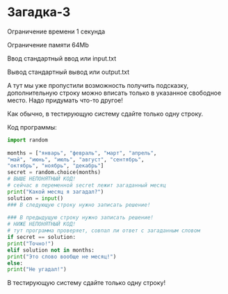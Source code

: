 # Загадка-3

Ограничение времени 1 секунда

Ограничение памяти 64Mb

Ввод стандартный ввод или input.txt

Вывод стандартный вывод или output.txt


А тут мы уже пропустили возможность получить подсказку, дополнительную строку можно вписать только в указанное свободное место. Надо придумать что-то другое!

Как обычно, в тестирующую систему сдайте только одну строку.

Код программы:
```python
import random  
  
months = ["январь", "февраль", "март", "апрель",  
"май", "июнь", "июль", "август", "сентябрь",  
"октябрь", "ноябрь", "декабрь"]  
secret = random.choice(months)  
# ВЫШЕ НЕПОНЯТНЫЙ КОД!  
# сейчас в переменной secret лежит загаданный месяц  
print("Какой месяц я загадал?")  
solution = input()  
### В следующую строку нужно записать решение!  
  
### В предыдущую строку нужно записать решение!  
# НИЖЕ НЕПОНЯТНЫЙ КОД!  
# тут программа проверяет, совпал ли ответ с загаданным словом  
if secret == solution:  
print("Точно!")  
elif solution not in months:  
print("Это слово вообще не месяц!")  
else:  
print("Не угадал!")
 ```

В тестирующую систему сдайте только одну строку!